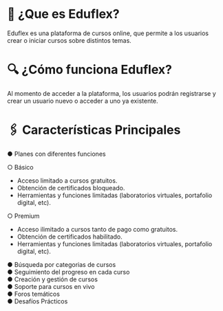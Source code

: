 # 📌 ¿Que es Eduflex?
Eduflex es una plataforma de cursos online, que permite a los usuarios crear o iniciar cursos sobre distintos temas.

# 🔍 ¿Cómo funciona Eduflex?
Al momento de acceder a la plataforma, los usuarios podrán registrarse y crear un usuario nuevo o acceder a uno ya existente.

# 🖇 Características Principales
● Planes con diferentes funciones

○ Básico
- Acceso limitado a cursos gratuitos.
- Obtención de certificados bloqueado.
- Herramientas y funciones limitadas (laboratorios virtuales, portafolio digital, etc).
 
○ Premium
- Acceso ilimitado a cursos tanto de pago como gratuitos.
- Obtención de certificados habilitado.
- Herramientas y funciones limitadas (laboratorios virtuales, portafolio digital, etc).

● Búsqueda por categorias de cursos<br>
● Seguimiento del progreso en cada curso<br>
● Creación y gestión de cursos<br>
● Soporte para cursos en vivo<br>
● Foros temáticos<br>
● Desafíos Prácticos<br>
